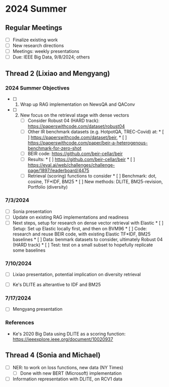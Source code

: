# 2024 Summer

## Regular Meetings

* [ ] Finalize existing work
* [ ] New research directions
* [ ] Meetings: weekly presentations
* [ ] Due: IEEE Big Data, 9/8/2024; others

## Thread 2 (Lixiao and Mengyang)

### 2024 Summer Objectives

* [ ] 1. Wrap up RAG implementation on NewsQA and QAConv
* [ ] 2. New focus on the retrieval stage with dense vectors
      * [ ] Consider Robust 04 (HARD track): https://paperswithcode.com/dataset/robust04
      * [ ] Other IR benchmark datasets (e.g. HotpotQA, TREC-Covid) at: 
            * [ ] https://paperswithcode.com/dataset/beir, 
            * [ ] https://paperswithcode.com/paper/beir-a-heterogenous-benchmark-for-zero-shot
      * [ ] BEIR code: https://github.com/beir-cellar/beir
      * [ ] Results: 
            * [ ] https://github.com/beir-cellar/beir
            * [ ] https://eval.ai/web/challenges/challenge-page/1897/leaderboard/4475
      * [ ] Retrieval (scoring) functions to consider
            * [ ] Benchmark: dot, cosine, TF*IDF, BM25
            * [ ] New methods: DLITE, BM25-revision, Portfolio (diversity)

### 7/3/2024

* [ ] Sonia presentation
* [ ] Update on existing RAG implementations and readiness
* [ ] Next steps, setup for research on dense vector retrieval with Elastic
      * [ ] Setup: Set up Elastic locally first, and then on BVM96
      * [ ] Code: research and reuse BEIR code, with existing Elastic TF*IDF, BM25 baselines
      * [ ] Data: benmark datasets to consider, ultimately Robust 04 (HARD track)
      * [ ] Test: test on a small subset to hopefully replicate some baselines

### 7/10/2024

* [ ] Lixiao presentation, potential implication on diversity retrieval
* [ ] Ke's DLITE as alterantive to IDF and BM25


### 7/17/2024

* [ ] Mengyang presentation

### References

* Ke's 2020 Big Data using DLITE as a scoring function: https://ieeexplore.ieee.org/document/10020937

## Thread 4 (Sonia and Michael)

* [ ] NER: to work on loss functions, new data (NY Times)
    * [ ] Done with new BERT (Microsoft) implementation
* [ ] Information representation with DLITE, on RCV1 data
